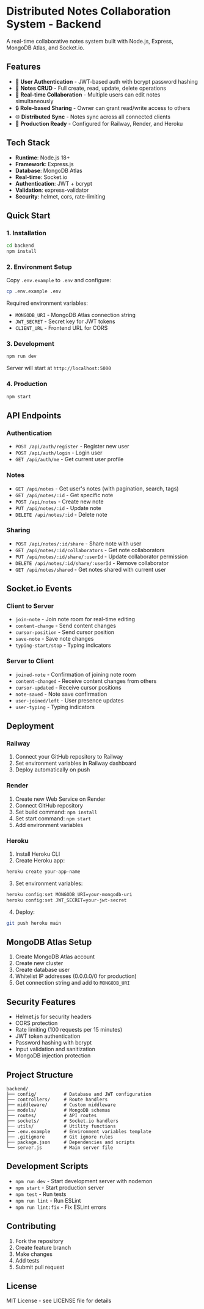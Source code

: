 # Distributed Notes Collaboration System - Backend

A real-time collaborative notes system built with Node.js, Express, MongoDB Atlas, and Socket.io.

## Features

- 🔐 **User Authentication** - JWT-based auth with bcrypt password hashing
- 📝 **Notes CRUD** - Full create, read, update, delete operations
- 🤝 **Real-time Collaboration** - Multiple users can edit notes simultaneously
- 🔒 **Role-based Sharing** - Owner can grant read/write access to others
- 🌐 **Distributed Sync** - Notes sync across all connected clients
- 🚀 **Production Ready** - Configured for Railway, Render, and Heroku

## Tech Stack

- **Runtime**: Node.js 18+
- **Framework**: Express.js
- **Database**: MongoDB Atlas
- **Real-time**: Socket.io
- **Authentication**: JWT + bcrypt
- **Validation**: express-validator
- **Security**: helmet, cors, rate-limiting

## Quick Start

### 1. Installation

```bash
cd backend
npm install
```

### 2. Environment Setup

Copy `.env.example` to `.env` and configure:

```bash
cp .env.example .env
```

Required environment variables:
- `MONGODB_URI` - MongoDB Atlas connection string
- `JWT_SECRET` - Secret key for JWT tokens
- `CLIENT_URL` - Frontend URL for CORS

### 3. Development

```bash
npm run dev
```

Server will start at `http://localhost:5000`

### 4. Production

```bash
npm start
```

## API Endpoints

### Authentication
- `POST /api/auth/register` - Register new user
- `POST /api/auth/login` - Login user
- `GET /api/auth/me` - Get current user profile

### Notes
- `GET /api/notes` - Get user's notes (with pagination, search, tags)
- `GET /api/notes/:id` - Get specific note
- `POST /api/notes` - Create new note
- `PUT /api/notes/:id` - Update note
- `DELETE /api/notes/:id` - Delete note

### Sharing
- `POST /api/notes/:id/share` - Share note with user
- `GET /api/notes/:id/collaborators` - Get note collaborators
- `PUT /api/notes/:id/share/:userId` - Update collaborator permission
- `DELETE /api/notes/:id/share/:userId` - Remove collaborator
- `GET /api/notes/shared` - Get notes shared with current user

## Socket.io Events

### Client to Server
- `join-note` - Join note room for real-time editing
- `content-change` - Send content changes
- `cursor-position` - Send cursor position
- `save-note` - Save note changes
- `typing-start/stop` - Typing indicators

### Server to Client
- `joined-note` - Confirmation of joining note room
- `content-changed` - Receive content changes from others
- `cursor-updated` - Receive cursor positions
- `note-saved` - Note save confirmation
- `user-joined/left` - User presence updates
- `user-typing` - Typing indicators

## Deployment

### Railway

1. Connect your GitHub repository to Railway
2. Set environment variables in Railway dashboard
3. Deploy automatically on push

### Render

1. Create new Web Service on Render
2. Connect GitHub repository
3. Set build command: `npm install`
4. Set start command: `npm start`
5. Add environment variables

### Heroku

1. Install Heroku CLI
2. Create Heroku app:
```bash
heroku create your-app-name
```
3. Set environment variables:
```bash
heroku config:set MONGODB_URI=your-mongodb-uri
heroku config:set JWT_SECRET=your-jwt-secret
```
4. Deploy:
```bash
git push heroku main
```

## MongoDB Atlas Setup

1. Create MongoDB Atlas account
2. Create new cluster
3. Create database user
4. Whitelist IP addresses (0.0.0.0/0 for production)
5. Get connection string and add to `MONGODB_URI`

## Security Features

- Helmet.js for security headers
- CORS protection
- Rate limiting (100 requests per 15 minutes)
- JWT token authentication
- Password hashing with bcrypt
- Input validation and sanitization
- MongoDB injection protection

## Project Structure

```
backend/
├── config/          # Database and JWT configuration
├── controllers/     # Route handlers
├── middleware/      # Custom middleware
├── models/          # MongoDB schemas
├── routes/          # API routes
├── sockets/         # Socket.io handlers
├── utils/           # Utility functions
├── .env.example     # Environment variables template
├── .gitignore       # Git ignore rules
├── package.json     # Dependencies and scripts
└── server.js        # Main server file
```

## Development Scripts

- `npm run dev` - Start development server with nodemon
- `npm start` - Start production server
- `npm test` - Run tests
- `npm run lint` - Run ESLint
- `npm run lint:fix` - Fix ESLint errors

## Contributing

1. Fork the repository
2. Create feature branch
3. Make changes
4. Add tests
5. Submit pull request

## License

MIT License - see LICENSE file for details
